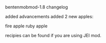 bentenmobmod-1.8
changelog

added advancements 
added 2 new apples:

fire apple 
ruby apple

recipies can be found if you are using JEI mod.
